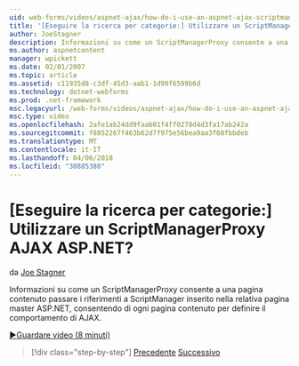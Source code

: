 ```yaml
---
uid: web-forms/videos/aspnet-ajax/how-do-i-use-an-aspnet-ajax-scriptmanagerproxy
title: '[Eseguire la ricerca per categorie:] Utilizzare un ScriptManagerProxy AJAX ASP.NET? | Microsoft Docs'
author: JoeStagner
description: Informazioni su come un ScriptManagerProxy consente a una pagina contenuto passare i riferimenti a ScriptManager inserito nella relativa pagina master ASP.NET, consentendo di ogni pagina di contenuto t...
ms.author: aspnetcontent
manager: wpickett
ms.date: 02/01/2007
ms.topic: article
ms.assetid: c11935d8-c3df-45d3-aab1-1d90f6599b6d
ms.technology: dotnet-webforms
ms.prod: .net-framework
msc.legacyurl: /web-forms/videos/aspnet-ajax/how-do-i-use-an-aspnet-ajax-scriptmanagerproxy
msc.type: video
ms.openlocfilehash: 2afe1ab24dd9faab01f4ff0278d4d3fa17ab242a
ms.sourcegitcommit: f8852267f463b62d7f975e56bea9aa3f68fbbdeb
ms.translationtype: MT
ms.contentlocale: it-IT
ms.lasthandoff: 04/06/2018
ms.locfileid: "30885380"
---
```

<a name="how-do-i-use-an-aspnet-ajax-scriptmanagerproxy"></a>[Eseguire la ricerca per categorie:] Utilizzare un ScriptManagerProxy AJAX ASP.NET?
====================
da [Joe Stagner](https://github.com/JoeStagner)

Informazioni su come un ScriptManagerProxy consente a una pagina contenuto passare i riferimenti a ScriptManager inserito nella relativa pagina master ASP.NET, consentendo di ogni pagina contenuto per definire il comportamento di AJAX.

[&#9654;Guardare video (8 minuti)](https://channel9.msdn.com/Blogs/ASP-NET-Site-Videos/how-do-i-use-an-aspnet-ajax-scriptmanagerproxy)

> [!div class="step-by-step"]
> [Precedente](how-do-i-use-the-aspnet-ajax-client-library-controls.md)
> [Successivo](how-do-i-use-the-aspnet-ajax-roundedcorners-extender.md)
